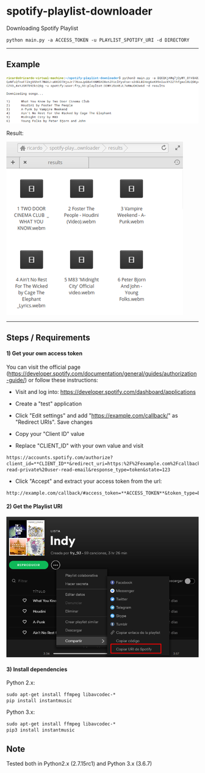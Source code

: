 # spotify-playlist-downloader
Downloading Spotify Playlist

```
python main.py -a ACCESS_TOKEN -u PLAYLIST_SPOTIFY_URI -d DIRECTORY
```

--------------------------------------------------



## Example


![Screenshot](images/2.png)


Result:

![Screenshot](images/3.png)


--------------------------------------------------

## Steps / Requirements

#### 1) Get your own access token 

You can visit the official page (https://developer.spotify.com/documentation/general/guides/authorization-guide/) or follow these instructions:

- Visit and log into: https://developer.spotify.com/dashboard/applications

- Create a "test" application

- Click "Edit settings" and add "https://example.com/callback/" as "Redirect URIs". Save changes

- Copy your "Client ID" value

- Replace "CLIENT_ID" with your own value and visit 
```
https://accounts.spotify.com/authorize?client_id=**CLIENT_ID**&redirect_uri=https:%2F%2Fexample.com%2Fcallback/&scope=user-read-private%20user-read-email&response_type=token&state=123
```

- Click "Accept" and extract your access token from the url:
```
http://example.com/callback/#access_token=**ACCESS_TOKEN**&token_type=Bearer&expires_in=3600&state=123
```


#### 2) Get the Playlist URI

![Screenshot](images/1.png)



#### 3) Install dependencies


Python 2.x:

```
sudo apt-get install ffmpeg libavcodec-*
pip install instantmusic
```

Python 3.x:

```
sudo apt-get install ffmpeg libavcodec-*
pip3 install instantmusic
```

## Note

Tested both in Python2.x (2.7.15rc1) and Python 3.x (3.6.7)
